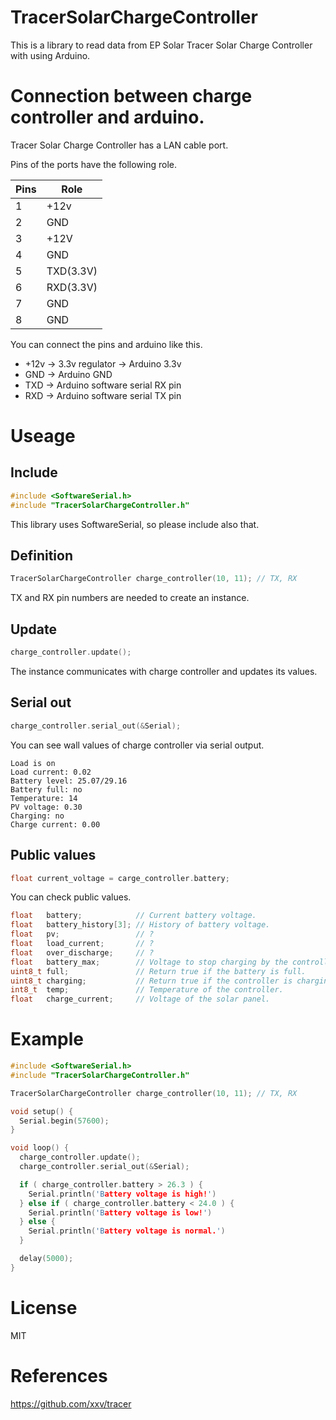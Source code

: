 # TracerSolarChargeController
This is a library to read data from EP Solar Tracer Solar Charge Controller with using Arduino.

# Connection between charge controller and arduino.
Tracer Solar Charge Controller has a LAN cable port.

Pins of the ports have the following role.

| Pins   | Role      |
| ------ | --------- |
| 1      | +12v      |
| 2      | GND       |
| 3      | +12V      |
| 4      | GND       |
| 5      | TXD(3.3V) |
| 6      | RXD(3.3V) |
| 7      | GND       |
| 8      | GND       |

You can connect the pins and arduino like this.
- +12v -> 3.3v regulator -> Arduino 3.3v
- GND -> Arduino GND
- TXD -> Arduino software serial RX pin
- RXD -> Arduino software serial TX pin

# Useage
## Include
```c
#include <SoftwareSerial.h>
#include "TracerSolarChargeController.h"
```
This library uses SoftwareSerial, so please include also that.

## Definition
```c
TracerSolarChargeController charge_controller(10, 11); // TX, RX
```
TX and RX pin numbers are needed to create an instance.

## Update
```c
charge_controller.update();
```
The instance communicates with charge controller and updates its values.

## Serial out
```c
charge_controller.serial_out(&Serial);
```
You can see wall values of charge controller via serial output.
````
Load is on
Load current: 0.02
Battery level: 25.07/29.16
Battery full: no
Temperature: 14
PV voltage: 0.30
Charging: no
Charge current: 0.00
````

## Public values
```c
float current_voltage = carge_controller.battery;
```
You can check public values.
```c
float   battery;            // Current battery voltage.
float   battery_history[3]; // History of battery voltage.
float   pv;                 // ?
float   load_current;       // ?
float   over_discharge;     // ?
float   battery_max;        // Voltage to stop charging by the controller.
uint8_t full;               // Return true if the battery is full.
uint8_t charging;           // Return true if the controller is charging.
int8_t  temp;               // Temperature of the controller.
float   charge_current;     // Voltage of the solar panel.
```

# Example
```c
#include <SoftwareSerial.h>
#include "TracerSolarChargeController.h"

TracerSolarChargeController charge_controller(10, 11); // TX, RX

void setup() {
  Serial.begin(57600);
}

void loop() {
  charge_controller.update();
  charge_controller.serial_out(&Serial);

  if ( charge_controller.battery > 26.3 ) {
    Serial.println('Battery voltage is high!')
  } else if ( charge_controller.battery < 24.0 ) {
    Serial.println('Battery voltage is low!')
  } else {
    Serial.println('Battery voltage is normal.')
  }

  delay(5000);
}
```

# License
MIT

# References
https://github.com/xxv/tracer
